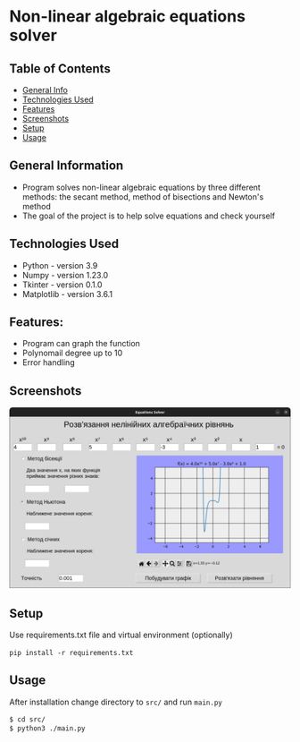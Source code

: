 # Non-linear algebraic equations solver

## Table of Contents
* [General Info](#general-information)
* [Technologies Used](#technologies-used)
* [Features](#features)
* [Screenshots](#screenshots)
* [Setup](#setup)
* [Usage](#usage)


## General Information
- Program solves non-linear algebraic equations by three different methods: the secant method, method of bisections and Newton's method
- The goal of the project is to help solve equations and check yourself

## Technologies Used
- Python - version 3.9
- Numpy - version 1.23.0
- Tkinter - version 0.1.0
- Matplotlib - version 3.6.1


## Features:
- Program can graph the function
- Polynomail degree up to 10
- Error handling


## Screenshots
![Example screenshot](./img/program.png)


## Setup
Use requirements.txt file and virtual environment (optionally)

`pip install -r requirements.txt`



## Usage
After installation change directory to `src/` and run `main.py`

```
$ cd src/
$ python3 ./main.py
```

